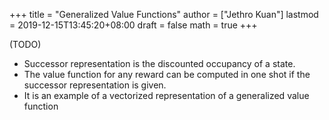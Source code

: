 +++
title = "Generalized Value Functions"
author = ["Jethro Kuan"]
lastmod = 2019-12-15T13:45:20+08:00
draft = false
math = true
+++

(TODO)

-   Successor representation is the discounted occupancy of a state.
-   The value function for any reward can be computed in one shot if the
    successor representation is given.
-   It is an example of a vectorized representation of a generalized
    value function
